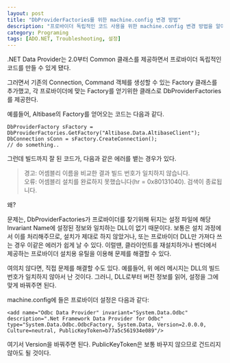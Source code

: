 ```yaml
---
layout: post
title: "DbProviderFactories를 위한 machine.config 변경 방법"
description: "프로바이더 독립적인 코드 사용을 위한 machine.config 변경 방법을 알아본다."
category: Programing
tags: [ADO.NET, Troubleshooting, 설정]
---
```


.NET Data Provider는 2.0부터 Common 클래스를 제공하면서
프로바이더 독립적인 코드를 만들 수 있게 됐다.

그러면서 기존의 Connection, Command 객체를 생성할 수 있는 Factory 클래스를 추가했고,
각 프로바이더에 맞는 Factory를 얻기위한 클래스로 DbProviderFactories를 제공한다.

예를들어, Altibase의 Factory를 얻어오는 코드는 다음과 같다.

~~~
DbProviderFactory sFactory = DbProviderFactories.GetFactory("Altibase.Data.AltibaseClient");
DbConnection sConn = sFactory.CreateConnection();
// do something..
~~~

그런데 빌드까지 잘 된 코드가, 다음과 같은 에러를 뱉는 경우가 있다.

> 경고: 어셈블리 이름을 비교한 결과 빌드 번호가 일치하지 않습니다.  
> 오류: 어셈블리 설치를 완료하지 못했습니다(hr = 0x80131040). 검색이 종료됩니다.

왜?

문제는, DbProviderFactories가 프로바이더를 찾기위해 뒤지는 설정 파일에 해당 Invariant Name에 설정된 정보와 일치하는 DLL이 없기 때문이다.
보통은 설치 과정에서 이를 처리해주므로, 설치가 제대로 하지 않았거나, 또는 프로바이더 DLL만 가져다 쓰는 경우 이같은 에러가 쉽게 날 수 있다.
이럴땐, 클라이언트를 재설치하거나 벤더에서 제공하는 프로바이더 설치용 유틸을 이용해 문제를 해결할 수 있다.

여의치 않다면, 직접 문제를 해결할 수도 있다.
예를들어, 위 에러 메시지는 DLL의 빌드 번호가 일치하지 않아서 난 것이다.
그러니, DLL로부터 버전 정보를 읽어, 설정을 그에 맞게 바꿔주면 된다.

machine.config에 들은 프로바이더 설정은 다음과 같다:

~~~
<add name="Odbc Data Provider" invariant="System.Data.Odbc" description=".Net Framework Data Provider for Odbc" type="System.Data.Odbc.OdbcFactory, System.Data, Version=2.0.0.0, Culture=neutral, PublicKeyToken=b77a5c561934e089"/>
~~~

여기서 Version을 바꿔주면 된다.
PublicKeyToken은 보통 바꾸지 않으므로 건드리지 않아도 될 것이다.
